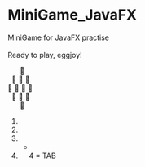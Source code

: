 # MiniGame_JavaFX

MiniGame for JavaFX practise \
\
Ready to play, eggjoy!

&nbsp; &nbsp; &nbsp; :egg: \
&nbsp; :egg: :egg: :egg: \
:egg: :egg: :egg: :egg: \
&nbsp; :egg: :egg: :egg: \
&nbsp; &nbsp; &nbsp; :egg:



1. &nbsp;
2. &ensp;
3. -
4. &emsp;
4 = TAB &nbsp;
